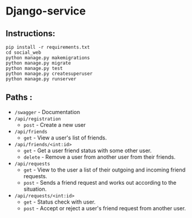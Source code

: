 # Django-service  
## Instructions:  
```pip install -r requirements.txt```  
```cd social_web```  
```python manage.py makemigrations```  
```python manage.py migrate```  
```python manage.py test```  
```python manage.py createsuperuser```  
```python manage.py runserver```

## Paths :
- `/swagger` - Documentation  
- `/api/registration` 
  - `post` - Create a new user  
- `/api/friends`   
  - `get` - View a user's list of friends.  
- `/api/friends/<int:id>`
  - `get` - Get a user friend status with some other user.  
  - `delete` - Remove a user from another user from their friends.  
- `/api/requests` 
  - `get` - View to the user a list of their outgoing and incoming friend requests.  
  - `post` - Sends a friend request and works out according to the situation.  
- `/api/requests/<int:id>`
  - `get` - Status check with user.   
  - `post` - Accept or reject a user's friend request from another user.  
